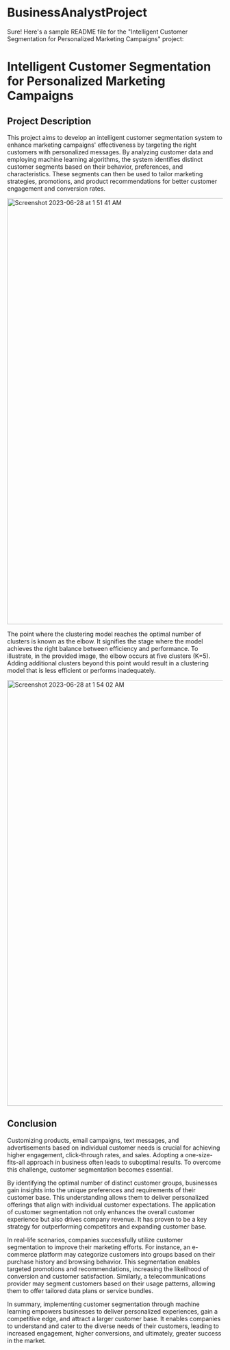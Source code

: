 # BusinessAnalystProject
Sure! Here's a sample README file for the "Intelligent Customer Segmentation for Personalized Marketing Campaigns" project:

# Intelligent Customer Segmentation for Personalized Marketing Campaigns

## Project Description
This project aims to develop an intelligent customer segmentation system to enhance marketing campaigns' effectiveness by targeting the right customers with personalized messages. By analyzing customer data and employing machine learning algorithms, the system identifies distinct customer segments based on their behavior, preferences, and characteristics. These segments can then be used to tailor marketing strategies, promotions, and product recommendations for better customer engagement and conversion rates.


<img width="994" alt="Screenshot 2023-06-28 at 1 51 41 AM" src="https://github.com/rakeshreddyd56/BusinessAnalystProject/assets/58788206/28895d75-e09d-4e87-add2-40257cdf3bd4">

The point where the clustering model reaches the optimal number of clusters is known as the elbow. It signifies the stage where the model achieves the right balance between efficiency and performance. To illustrate, in the provided image, the elbow occurs at five clusters (K=5). Adding additional clusters beyond this point would result in a clustering model that is less efficient or performs inadequately.

<img width="993" alt="Screenshot 2023-06-28 at 1 54 02 AM" src="https://github.com/rakeshreddyd56/BusinessAnalystProject/assets/58788206/727c0945-23fe-4261-9b42-653591dff85e">

## Conclusion
Customizing products, email campaigns, text messages, and advertisements based on individual customer needs is crucial for achieving higher engagement, click-through rates, and sales. Adopting a one-size-fits-all approach in business often leads to suboptimal results. To overcome this challenge, customer segmentation becomes essential.

By identifying the optimal number of distinct customer groups, businesses gain insights into the unique preferences and requirements of their customer base. This understanding allows them to deliver personalized offerings that align with individual customer expectations. The application of customer segmentation not only enhances the overall customer experience but also drives company revenue. It has proven to be a key strategy for outperforming competitors and expanding customer base.

In real-life scenarios, companies successfully utilize customer segmentation to improve their marketing efforts. For instance, an e-commerce platform may categorize customers into groups based on their purchase history and browsing behavior. This segmentation enables targeted promotions and recommendations, increasing the likelihood of conversion and customer satisfaction. Similarly, a telecommunications provider may segment customers based on their usage patterns, allowing them to offer tailored data plans or service bundles.

In summary, implementing customer segmentation through machine learning empowers businesses to deliver personalized experiences, gain a competitive edge, and attract a larger customer base. It enables companies to understand and cater to the diverse needs of their customers, leading to increased engagement, higher conversions, and ultimately, greater success in the market.

